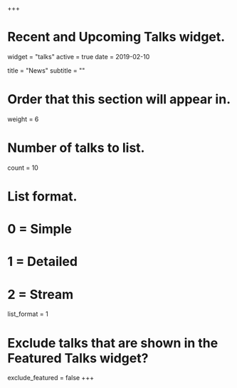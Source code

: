 +++
# Recent and Upcoming Talks widget.
widget = "talks"
active = true
date = 2019-02-10

title = "News"
subtitle = ""

# Order that this section will appear in.
weight = 6

# Number of talks to list.
count = 10

# List format.
#   0 = Simple
#   1 = Detailed
#   2 = Stream
list_format = 1

# Exclude talks that are shown in the Featured Talks widget?
exclude_featured = false
+++

